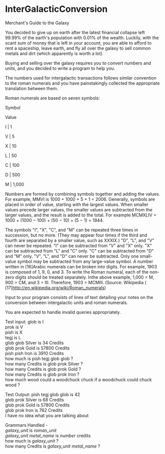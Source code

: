 # InterGalacticConversion
Merchant's Guide to the Galaxy

 
You decided to give up on earth after the latest financial collapse left 99.99% of the earth's population with 0.01% of the wealth. Luckily, with the scant sum of money that is left in your account, you are able to afford to rent a spaceship, leave earth, and fly all over the galaxy to sell common metals and dirt (which apparently is worth a lot).
 
Buying and selling over the galaxy requires you to convert numbers and units, and you decided to write a program to help you.
 
The numbers used for intergalactic transactions follows similar convention to the roman numerals and you have painstakingly collected the appropriate translation between them.
 
Roman numerals are based on seven symbols:
 
Symbol

Value

I | 1 <br/>

V | 5 <br/>

X | 10 <br/>

L | 50 <br/>

C | 100 <br/>

D | 500 <br/>

M | 1,000 <br/>

 
Numbers are formed by combining symbols together and adding the values. For example, MMVI is 1000 + 1000 + 5 + 1 = 2006. Generally, symbols are placed in order of value, starting with the largest values. When smaller values precede larger values, the smaller values are subtracted from the larger values, and the result is added to the total. For example MCMXLIV = 1000 + (1000 − 100) + (50 − 10) + (5 − 1) = 1944.
 
The symbols "I", "X", "C", and "M" can be repeated three times in succession, but no more. (They may appear four times if the third and fourth are separated by a smaller value, such as XXXIX.) "D", "L", and "V" can never be repeated.
"I" can be subtracted from "V" and "X" only. "X" can be subtracted from "L" and "C" only. "C" can be subtracted from "D" and "M" only. "V", "L", and "D" can never be subtracted.
Only one small-value symbol may be subtracted from any large-value symbol.
A number written in [16]Arabic numerals can be broken into digits. For example, 1903 is composed of 1, 9, 0, and 3. To write the Roman numeral, each of the non-zero digits should be treated separately. Inthe above example, 1,000 = M, 900 = CM, and 3 = III. Therefore, 1903 = MCMIII.
(Source: Wikipedia ( [17]http://en.wikipedia.org/wiki/Roman_numerals)
 
Input to your program consists of lines of text detailing your notes on the conversion between intergalactic units and roman numerals.
 
You are expected to handle invalid queries appropriately.
 
Test input:
glob is I <br/>
prok is V <br/>
pish is X <br/>
tegj is L <br/>
glob glob Silver is 34 Credits <br/>
glob prok Gold is 57800 Credits <br/>
pish pish Iron is 3910 Credits <br/>
how much is pish tegj glob glob ? <br/>
how many Credits is glob prok Silver ? <br/>
how many Credits is glob prok Gold ? <br/>
how many Credits is glob prok Iron ? <br/>
how much wood could a woodchuck chuck if a woodchuck could chuck wood ?<br/>
 
Test Output:
pish tegj glob glob is 42<br/>
glob prok Silver is 68 Credits<br/>
glob prok Gold is 57800 Credits<br/>
glob prok Iron is 782 Credits<br/>
I have no idea what you are talking about<br/>

Grammars Handled - <br/>
_galaxy_unit_ is _roman_unit_ <br/>
_galaxy_unit_ _metal_name_ is _number_ credits<br/>
how much is _galaxy_unit_ ?<br/>
how many Credits is _galaxy_unit_ _metal_name_ ?<br/>



